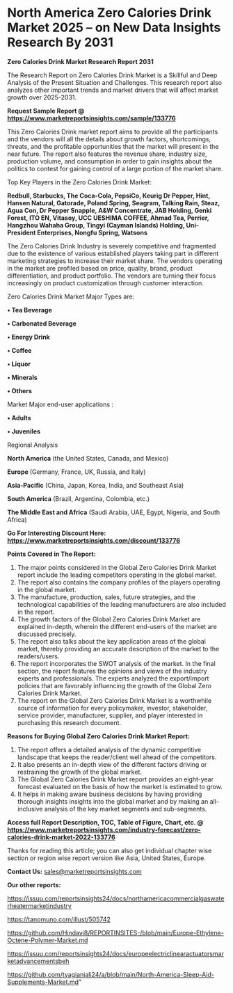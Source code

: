 # North America Zero Calories Drink Market 2025 – on New Data Insights Research By 2031

<strong>Zero Calories Drink Market Research Report 2031</strong>

The Research Report on Zero Calories Drink Market is a Skillful and Deep Analysis of the Present Situation and Challenges. This research report also analyzes other important trends and market drivers that will affect market growth over 2025-2031.

<strong>Request Sample Report @ <a href=https://www.marketreportsinsights.com/sample/133776>https://www.marketreportsinsights.com/sample/133776</a></strong>

This Zero Calories Drink market report aims to provide all the participants and the vendors will all the details about growth factors, shortcomings, threats, and the profitable opportunities that the market will present in the near future. The report also features the revenue share, industry size, production volume, and consumption in order to gain insights about the politics to contest for gaining control of a large portion of the market share.

Top Key Players in the Zero Calories Drink Market:

<strong>Redbull, Starbucks, The Coca-Cola, PepsiCo, Keurig Dr Pepper, Hint, Hansen Natural, Gatorade, Poland Spring, Seagram, Talking Rain, Steaz, Agua Con, Dr Pepper Snapple, A&W Concentrate, JAB Holding, Genki Forest, ITO EN, Vitasoy, UCC UESHIMA COFFEE, Ahmad Tea, Perrier, Hangzhou Wahaha Group, Tingyi (Cayman Islands) Holding, Uni-President Enterprises, Nongfu Spring, Watsons</strong>

The Zero Calories Drink Industry is severely competitive and fragmented due to the existence of various established players taking part in different marketing strategies to increase their market share. The vendors operating in the market are profiled based on price, quality, brand, product differentiation, and product portfolio. The vendors are turning their focus increasingly on product customization through customer interaction.

Zero Calories Drink Market Major Types are:

<strong>• Tea Beverage

• Carbonated Beverage

• Energy Drink

• Coffee

• Liquor

• Minerals

• Others</strong>

Market Major end-user applications :

<strong>• Adults

• Juveniles</strong>

Regional Analysis

</u><strong><b>North America</b></strong> (the United States, Canada, and Mexico)

<strong><b>Europe </b></strong>(Germany, France, UK, Russia, and Italy)

<strong><b>Asia-Pacific</b></strong> (China, Japan, Korea, India, and Southeast Asia)

<strong><b>South America</b></strong> (Brazil, Argentina, Colombia, etc.)

<strong><b>The Middle East and Africa</b></strong> (Saudi Arabia, UAE, Egypt, Nigeria, and South Africa)

<strong>Go For Interesting Discount Here: <a href=https://www.marketreportsinsights.com/discount/133776>https://www.marketreportsinsights.com/discount/133776</a></strong>

<strong>Points Covered in The Report:</strong>
<ol>
  <li>The major points considered in the Global Zero Calories Drink Market report include the leading competitors operating in the global market.</li>
  <li>The report also contains the company profiles of the players operating in the global market.</li>
  <li>The manufacture, production, sales, future strategies, and the technological capabilities of the leading manufacturers are also included in the report.</li>
  <li>The growth factors of the Global Zero Calories Drink Market are explained in-depth, wherein the different end-users of the market are discussed precisely.</li>
  <li>The report also talks about the key application areas of the global market, thereby providing an accurate description of the market to the readers/users.</li>
  <li>The report incorporates the SWOT analysis of the market. In the final section, the report features the opinions and views of the industry experts and professionals. The experts analyzed the export/import policies that are favorably influencing the growth of the Global Zero Calories Drink Market.</li>
  <li>The report on the Global Zero Calories Drink Market is a worthwhile source of information for every policymaker, investor, stakeholder, service provider, manufacturer, supplier, and player interested in purchasing this research document.</li>
</ol>
<strong>Reasons for Buying Global Zero Calories Drink Market Report:</strong>

<ol>
  <li>The report offers a detailed analysis of the dynamic competitive landscape that keeps the reader/client well ahead of the competitors.</li>
  <li>It also presents an in-depth view of the different factors driving or restraining the growth of the global market.</li>
  <li>The Global Zero Calories Drink Market report provides an eight-year forecast evaluated on the basis of how the market is estimated to grow.</li>
  <li>It helps in making aware business decisions by having providing thorough insights insights into the global market and by making an all-inclusive analysis of the key market segments and sub-segments.</li>
</ol>
<strong>Access full Report Description, TOC, Table of Figure, Chart, etc. @ <a href=https://www.marketreportsinsights.com/industry-forecast/zero-calories-drink-market-2022-133776>https://www.marketreportsinsights.com/industry-forecast/zero-calories-drink-market-2022-133776</a></strong>


Thanks for reading this article; you can also get individual chapter wise section or region wise report version like Asia, United States, Europe.

<strong>Contact Us:</strong>
sales@marketreportsinsights.com

<strong>Our other reports:</strong>

<a href=https://issuu.com/reportsinsights24/docs/northamericacommercialgaswaterheatermarketindustry>https://issuu.com/reportsinsights24/docs/northamericacommercialgaswaterheatermarketindustry</a>

<a href=https://tanomuno.com/illust/505742>https://tanomuno.com/illust/505742</a>

<a href=https://github.com/Hindavi8/REPORTINSITES-/blob/main/Europe-Ethylene-Octene-Polymer-Market.md>https://github.com/Hindavi8/REPORTINSITES-/blob/main/Europe-Ethylene-Octene-Polymer-Market.md</a>

<a href=https://issuu.com/reportsinsights24/docs/europeelectriclinearactuatorsmarketadvancementsbeh>https://issuu.com/reportsinsights24/docs/europeelectriclinearactuatorsmarketadvancementsbeh</a>

<a href=https://github.com/tyagianjali24/a/blob/main/North-America-Sleep-Aid-Supplements-Market.md>https://github.com/tyagianjali24/a/blob/main/North-America-Sleep-Aid-Supplements-Market.md</a>"

